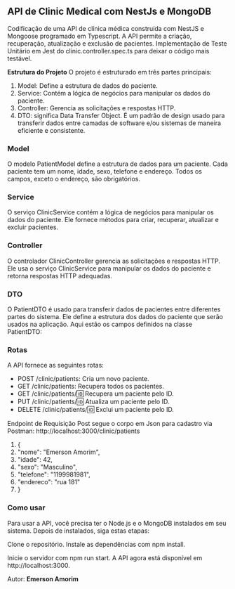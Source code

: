 ## API de Clinic Medical com NestJs e MongoDB

Codificação de uma API de clínica médica construída com NestJS e Mongoose programado em Typescript. A API permite a criação, recuperação, atualização e exclusão de pacientes. Implementação de Teste Unitário em Jest do clinic.controller.spec.ts para deixar o código mais testável.

**Estrutura do Projeto**
O projeto é estruturado em três partes principais:

1. Model: Define a estrutura de dados do paciente.
2. Service: Contém a lógica de negócios para manipular os dados do paciente.
3. Controller: Gerencia as solicitações e respostas HTTP.
4. DTO: significa Data Transfer Object. É um padrão de design usado para transferir dados entre camadas de software e/ou sistemas de maneira eficiente e consistente.

### Model
O modelo PatientModel define a estrutura de dados para um paciente. Cada paciente tem um nome, idade, sexo, telefone e endereço. Todos os campos, exceto o endereço, são obrigatórios.

### Service
O serviço ClinicService contém a lógica de negócios para manipular os dados do paciente. Ele fornece métodos para criar, recuperar, atualizar e excluir pacientes.

### Controller
O controlador ClinicController gerencia as solicitações e respostas HTTP. Ele usa o serviço ClinicService para manipular os dados do paciente e retorna respostas HTTP adequadas.

### DTO
O PatientDTO é usado para transferir dados de pacientes entre diferentes partes do sistema. Ele define a estrutura dos dados do paciente que serão usados na aplicação. Aqui estão os campos definidos na classe PatientDTO:


### Rotas
A API fornece as seguintes rotas:

- POST /clinic/patients: Cria um novo paciente.
- GET /clinic/patients: Recupera todos os pacientes.
- GET /clinic/patients/:id: Recupera um paciente pelo ID.
- PUT /clinic/patients/:id: Atualiza um paciente pelo ID.
- DELETE /clinic/patients/:id: Exclui um paciente pelo ID.

Endpoint de Requisição Post segue o corpo em Json para cadastro via Postman:
http://localhost:3000/clinic/patients
1. {
2.   "nome": "Emerson Amorim",
3.   "idade": 42,
4.   "sexo": "Masculino",
5.   "telefone": "1199981981",
6.   "endereco": "rua 181"
7. }


### Como usar
Para usar a API, você precisa ter o Node.js e o MongoDB instalados em seu sistema. Depois de instalados, siga estas etapas:

Clone o repositório.
Instale as dependências com npm install.

Inicie o servidor com npm run start.
A API agora está disponível em http://localhost:3000.


Autor:
**Emerson Amorim**
